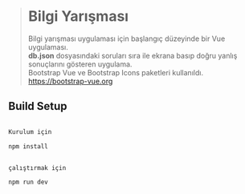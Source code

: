 
> # Bilgi Yarışması
>
>Bilgi yarışması uygulaması için başlangıç düzeyinde bir Vue uygulaması.<br>
>**db.json** dosyasındaki soruları sıra ile ekrana basıp doğru yanlış sonuçlarını gösteren uygulama.<br>
>Bootstrap Vue ve Bootstrap Icons paketleri kullanıldı.  https://bootstrap-vue.org

## Build Setup

``` bash

Kurulum için

npm install


çalıştırmak için

npm run dev
```
